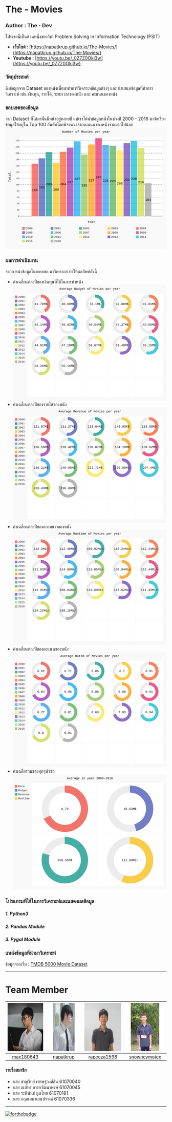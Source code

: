 # The - Movies

### Author : The - Dev
โปรเจคนี้เป็นส่วนหนึ่งของวิชา Problem Solving in Information Technology (PSIT)
* **เว็บไซต์ :** [https://napatkrup.github.io/The-Movies/](https://napatkrup.github.io/The-Movies/)
* **Youtube :** [https://youtu.be/_0Z7Z0Oki3w](https://youtu.be/_0Z7Z0Oki3w)

### วัตถุประสงค์
ดึงข้อมูลจาก Dataset ของหนังเพื่อมาทำการวิเคราะห์ข้อมูลต่างๆ และ นำเสนอข้อมูลที่ทำการวิเคราะห์ เช่น เงินทุน, รายได้, ระยะเวลาของหนัง และ คะแนนของหนัง

### ขอบเขตของข้อมูล
จาก Dataset ที่ได้มานั้นมีหนังอยู่หลายปี แต่เราได้นำข้อมูลหนังในช่วงปี 2000 - 2016 มาจัดเรียงข้อมูลให้อยู่ใน Top 100 อันดับโดยพิจารณาจากคะแนนของหนังจากมากไปน้อย
![number](https://github.com/NAPATKRUP/Project-The-Movies/blob/master/Graph_Export/Number_of_Movies.svg)

### ผลการดำเนินงาน
จากการนำข้อมูลในขอบเขต มาวิเคราะห์ ทำให้ผลลัพท์ดังนี้
   * ค่าเฉลี่ยแต่ละปีของเงินทุนที่ใช้ในการทำหนัง
   ![budget](https://github.com/NAPATKRUP/Project-The-Movies/blob/master/Graph_Export/Average_Budget_of_Movies.svg)
   * ค่าเฉลี่ยแต่ละปีของรายได้ของหนัง
   ![revenue](https://github.com/NAPATKRUP/Project-The-Movies/blob/master/Graph_Export/Average_Revenue_of_Movies.svg)
   * ค่าเฉลี่ยแต่ละปีของความยาวของหนัง
   ![runtime](https://github.com/NAPATKRUP/Project-The-Movies/blob/master/Graph_Export/Average_Runtime_of_Movies.svg)
   * ค่าเฉลี่ยแต่ละปีของคะแนนของหนัง
   ![rate](https://github.com/NAPATKRUP/Project-The-Movies/blob/master/Graph_Export/Average_Rated_of_Movies.svg)
   * ค่าเฉลี่ยรวมของทุกๆหัวข้อ
   ![average](https://github.com/NAPATKRUP/Project-The-Movies/blob/master/Graph_Export/All_Average_of_Movies.svg)

### โปรแกรมที่ใช้ในการวิเคราะห์และแสดงผลข้อมูล
##### 1. Python3
##### 2. Pandas Module
##### 3. Pygal Module

### แหล่งข้อมูลที่นำมาวิเคราะห์
ข้อมูลจากเว็บ : [TMDB 5000 Movie Dataset](https://www.kaggle.com/tmdb/tmdb-movie-metadata)
_____
# Team Member
|<img src="README/max180643.jpeg" width="150px" height="150px">|<img src="README/napatkrub.jpeg" width="150px" height="150px">|<img src="README/rapeeza1598.jpeg" width="150px" height="150px">|<img src="README/snowneymotex.jpeg" width="150px" height="150px">|
|:-----:|:-----:|:-----:|:-----:|
|[max180643](https://github.com/max180643)|[napatkrup](https://github.com/NAPATKRUP)|[rapeeza1598](https://github.com/rapeeza1598)|[snowneymotex](https://github.com/snowneymotex)|
#### รายชื่อสมาชิก
- นาย ชาญวิทย์ เศรษฐวงศ์สิน 61070040
- นาย ณภัทร อารยวัฒนาพงษ์ 61070045
- นาย ระพีพันธ์ มูนไทย 61070181
- นาย กฤตเมธ แสนปรางค์ 61070336
_____

[![forthebadge](https://forthebadge.com/images/badges/made-with-python.svg)](https://www.python.org/)
